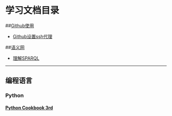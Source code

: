 # 学习文档目录

##[Github使用](https://github.com/meshinestar/notes/tree/master/Github_How_To)

- [Github设置ssh代理](https://github.com/meshinestar/notes/blob/master/Github_How_To/ssh_proxy.md)

##[语义网](https://github.com/meshinestar/notes/tree/master/Semantic_Web)

- [理解SPARQL](https://github.com/meshinestar/notes/blob/master/Semantic_Web/%E7%90%86%E8%A7%A3SPARQL.md)

------

## 编程语言

### Python

#### [Python Cookbook 3rd](https://github.com/meshinestar/notes/tree/master/Programming_Lanuage/Python/Cookbook)


